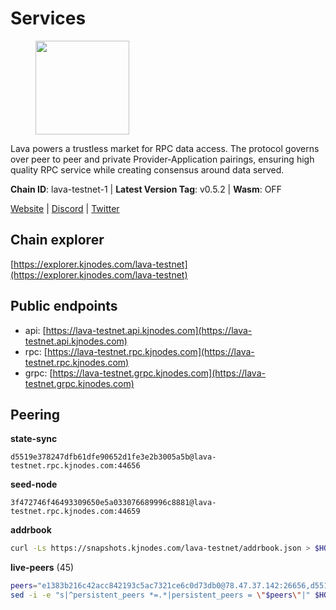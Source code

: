 # Services

<figure><img src="https://raw.githubusercontent.com/kj89/testnet_manuals/main/pingpub/logos/lava.png" width="150" alt=""><figcaption></figcaption></figure>

Lava powers a trustless market for RPC data access. The protocol  governs over peer to peer and private Provider-Application pairings,  ensuring high quality RPC service while creating consensus around data served.

**Chain ID**: lava-testnet-1 | **Latest Version Tag**: v0.5.2 | **Wasm**: OFF

[Website](https://lavanet.xyz) | [Discord](https://discord.com/invite/Tbk5NxTCdA) | [Twitter](https://twitter.com/lavanetxyz)




## Chain explorer
[https://explorer.kjnodes.com/lava-testnet](https://explorer.kjnodes.com/lava-testnet)

## Public endpoints

* api: [https://lava-testnet.api.kjnodes.com](https://lava-testnet.api.kjnodes.com)
* rpc: [https://lava-testnet.rpc.kjnodes.com](https://lava-testnet.rpc.kjnodes.com)
* grpc: [https://lava-testnet.grpc.kjnodes.com](https://lava-testnet.grpc.kjnodes.com)

## Peering

**state-sync**

```text
d5519e378247dfb61dfe90652d1fe3e2b3005a5b@lava-testnet.rpc.kjnodes.com:44656
```

**seed-node**

```text
3f472746f46493309650e5a033076689996c8881@lava-testnet.rpc.kjnodes.com:44659
```

**addrbook**
```bash
curl -Ls https://snapshots.kjnodes.com/lava-testnet/addrbook.json > $HOME/.lava/config/addrbook.json
```

**live-peers** (45)
```bash
peers="e1383b216c42acc842193c5ac7321ce6c0d73db0@78.47.37.142:26656,d5519e378247dfb61dfe90652d1fe3e2b3005a5b@65.109.68.190:44656,4732ed188fbe7603f81d9f4c825397277bb72217@5.75.235.195:26656,9a151159039fd8abce61ddb21e5342605787792b@5.75.228.39:26656,a2afdc48785be73f208af349e78d632b5556cc01@5.75.226.151:26656,370ae92bd28701e0c1d8dc912ccf0d40fe0db3d5@157.90.245.166:26656,821c9347c927db52138dcd4bb54478fdf17f273e@81.0.218.53:26656,4634ca7cefe997035440df1095915ed255e81296@49.12.189.98:26656,884b83a44978810ce3286934841f1033a2119ab2@116.203.170.7:26656,e268a2ce255d51a93e6ec89ee73c233bbaec70f4@49.12.185.46:26656,c0efea9152aed75fcf3022b8af45243818c59d6a@49.12.13.104:26656,acc3fe0b067e10b55c060b2f740d6193bf15a315@15.204.207.179:26656,14ae45e7f2ff7491cfa686a8fcac7cc095bc38ff@213.239.217.52:39656,e83c0fdeb2b0e258bb559d657d0907b63635127a@159.69.149.85:26656,d5ad7ae6caf54ef20a6dc04d30a55caac6c540c9@5.61.41.138:26656,5b337f7ba27e2fdd27918be18af93f8728034267@65.108.41.168:26656,24a2bb2d06343b0f74ed0a6dc1d409ce0d996451@188.40.98.169:27656,8a089094624f27698f365402a059b8b810532805@207.180.229.129:26656,11d25deba9c655a7312716810e3975fe175ada01@5.161.58.198:26656,d87537a4c8bf2be6ebbd8c58987737f5840a3b0c@194.195.87.106:26656,1598a86c04a64d17fa15a07eb201f50c5d760842@75.119.136.106:26656,d53152e10f4de9e968eb98afc0f000343ebb3b02@135.181.115.115:33656,0a94c7f8451841f51bfaf86668edd212f181735f@95.214.55.155:21656,3a0f10539eb8e0f46432564edaf6303bd67c18f3@23.88.71.247:26656,c5c98017339ce6d4d5d2a4fd0fb1aaeb966ef0f7@65.108.124.57:36656,e593c7a9ca61f5616119d6beb5bd8ef5dd28d62d@34.246.190.1:26656,e38146de8800082110878c0521fd3ee5f93b70d6@194.163.177.203:26656,4b1dfa6c538de8d13a116bc68205636e42d6fbbd@146.190.82.119:26656,4ad550bc5fb52b67eec73ed3926b967174bf5d66@157.90.127.0:26656,ade02cddf71489b79a2054a7c6ba2cab8a0abb18@185.163.125.232:26656,602c87226395588e141076abbc967945465bba8e@65.109.68.93:36656,944389dd08321247c8ad687d904591a3d73d16c6@173.249.38.130:26656,4ad3f3731073a016fa0c99118b2a5a2d313928f5@207.180.233.148:26656,c83d7b205b2e80bd9a33c13161bd39d520988455@38.242.139.189:26656,f35a72a6ddf4e5cd045121b177ee54759e68163d@167.86.112.109:26656,474e2436e097c28472a1fe269e1825762fa340d6@38.242.128.19:26656,7a3ff12eda588f85ecb0da71def4bd736d65612f@95.217.224.252:26656,5c2a752c9b1952dbed075c56c600c3a79b58c395@185.16.39.172:27066,3173b2d34ce415ee9a1bf08646d85688bf49e299@5.189.186.222:36656,8d0f563bc83453d2a2eacee1ed1b77467ef694bd@65.109.221.110:26656,bc31fa2f9688477702309a412242fd19dd6e2d76@116.10.64.90:26656,e60b8e2f77ae7d519e552ecdfd1b4a940763ebe6@27.115.125.53:26656,eb7832932626c1c636d16e0beb49e0e4498fbd5e@65.108.231.124:20656,7e68edc23e6c716b3248099dd1f03810a57975ef@65.109.92.150:34656,71fb615c968e6ea9458d065d71d47dd1bb10d11e@185.205.246.203:36656"
sed -i -e "s|^persistent_peers *=.*|persistent_peers = \"$peers\"|" $HOME/.lava/config/config.toml
```
